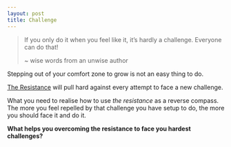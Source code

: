 ```yaml
---
layout: post
title: Challenge
---
```


> If you only do it when you feel like it, it’s hardly a
> challenge. Everyone can do that!
>
> \~ wise words from an unwise author

Stepping out of your comfort zone to grow is not an easy thing to do.

[The Resistance][1] will pull hard against every attempt to face a new challenge.

What you need to realise how to use _the resistance_ as a reverse compass. The more you feel repelled by that challenge you have setup to do, the more you should face it and do it.

**What helps you overcoming the resistance to face you hardest challenges?**

[1]:	http://www.stevenpressfield.com/the-war-of-art/
